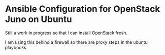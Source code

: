 Ansible Configuration for OpenStack Juno on Ubuntu 
==================================================

Still a work in progress so that I can install OpenStack fresh. 

I am using this behind a firewall so there are proxy steps in the ubuntu
playbooks. 
